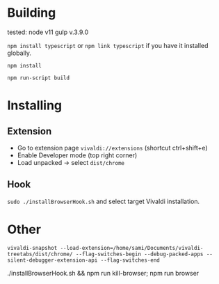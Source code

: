# Building

tested: node v11
gulp v.3.9.0

`npm install typescript` or `npm link typescript` if you have it installed globally.

`npm install`

`npm run-script build`

# Installing

## Extension
* Go to extension page `vivaldi://extensions` (shortcut ctrl+shift+e)
* Enable Developer mode (top right corner)
* Load unpacked -> select `dist/chrome`

## Hook
`sudo ./installBrowserHook.sh` and select target Vivaldi installation.

# Other
`vivaldi-snapshot --load-extension=/home/sami/Documents/vivaldi-treetabs/dist/chrome/ --flag-switches-begin --debug-packed-apps --silent-debugger-extension-api --flag-switches-end`

./installBrowserHook.sh && npm run kill-browser; npm run browser
